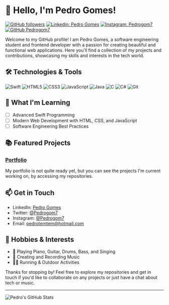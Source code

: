 # 👋 Hello, I'm Pedro Gomes!

[![GitHub followers](https://img.shields.io/github/followers/Pedrogom7?style=social)](https://github.com/Pedrogom7)
[![Linkedin: Pedro Gomes](https://img.shields.io/badge/-Pedro_Gomes-blue?style=flat-square&logo=Linkedin&logoColor=white&link=https://www.linkedin.com/in/pedrogom7/)](https://www.linkedin.com/in/pedrogom7/)
[![Instagram: Pedrogom7](https://img.shields.io/badge/-Pedrogom7-E4405F?style=flat-square&logo=Instagram&logoColor=white&link=https://www.instagram.com/pedrogom7/)](https://www.instagram.com/pedrogom7/)
[![GitHub Pedrogom7](https://img.shields.io/github/stars/Pedrogom7?affiliations=OWNER%2CCOLLABORATOR&style=social)](https://github.com/Pedrogom7)

Welcome to my GitHub profile! I am Pedro Gomes, a software engineering student and frontend developer with a passion for creating beautiful and functional web applications. Here you'll find a collection of my projects and contributions, showcasing my skills and interests in the tech world.

## 🛠️ Technologies & Tools

![Swift](https://img.shields.io/badge/-Swift-FA7343?style=flat-square&logo=swift&logoColor=white)
![HTML5](https://img.shields.io/badge/-HTML5-E34F26?style=flat-square&logo=html5&logoColor=white)
![CSS3](https://img.shields.io/badge/-CSS3-1572B6?style=flat-square&logo=css3)
![JavaScript](https://img.shields.io/badge/-JavaScript-F7DF1E?style=flat-square&logo=javascript&logoColor=black)
![Java](https://img.shields.io/badge/-Java-007396?style=flat-square&logo=java&logoColor=white)
![C](https://img.shields.io/badge/-C-A8B9CC?style=flat-square&logo=c&logoColor=white)
![C#](https://img.shields.io/badge/-C%23-239120?style=flat-square&logo=c-sharp&logoColor=white)
![Git](https://img.shields.io/badge/-Git-F05032?style=flat-square&logo=git&logoColor=white)

## 🌱 What I'm Learning

- [ ] Advanced Swift Programming
- [ ] Modern Web Development with HTML, CSS, and JavaScript
- [ ] Software Engineering Best Practices

## 📚 Featured Projects

### [Portfolio](https://github.com/Pedrogom7/portfolio)
My portfolio is not quite ready yet, but you can see the projects I'm current working on, by accessing my repositories.

## 📫 Get in Touch

- LinkedIn: [Pedro Gomes](https://www.linkedin.com/in/pedro-gomes-ab680a268/)
- Twitter: [@Pedrogom7](https://twitter.com/Pedrogom7)
- Instagram: [@Pedrogom7](https://www.instagram.com/pedrogom7/)
- Email: pedrotemtem@hotmail.com

## 🎨 Hobbies & Interests

- 🎹 Playing Piano, Guitar, Drums, Bass, and Singing
- 🎸 Creating and Recording Music
- 🏃‍♂️ Running & Outdoor Activities

Thanks for stopping by! Feel free to explore my repositories and get in touch if you'd like to collaborate on any projects or just have a chat about tech or music.

---

![Pedro's GitHub Stats](https://github-readme-stats.vercel.app/api?username=Pedrogom7&show_icons=true&theme=radical)
